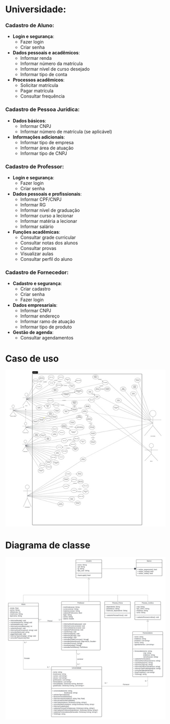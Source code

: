 # Universidade:

### Cadastro de Aluno:
- **Login e segurança**:
  - Fazer login
  - Criar senha
- **Dados pessoais e acadêmicos**:
  - Informar renda
  - Informar número da matrícula
  - Informar nível de curso desejado
  - Informar tipo de conta
- **Processos acadêmicos**:
  - Solicitar matrícula
  - Pagar matrícula
  - Consultar frequência

### Cadastro de Pessoa Jurídica:
- **Dados básicos**:
  - Informar CNPJ
  - Informar número de matrícula (se aplicável)
- **Informações adicionais**:
  - Informar tipo de empresa
  - Informar área de atuação
  - Informar tipo de CNPJ

### Cadastro de Professor:
- **Login e segurança**:
  - Fazer login
  - Criar senha
- **Dados pessoais e profissionais**:
  - Informar CPF/CNPJ
  - Informar RG
  - Informar nível de graduação
  - Informar curso a lecionar
  - Informar matéria a lecionar
  - Informar salário
- **Funções acadêmicas**:
  - Consultar grade curricular
  - Consultar notas dos alunos
  - Consultar provas
  - Visualizar aulas
  - Consultar perfil do aluno

### Cadastro de Fornecedor:
- **Cadastro e segurança**:
  - Criar cadastro
  - Criar senha
  - Fazer login
- **Dados empresariais**:
  - Informar CNPJ
  - Informar endereço
  - Informar ramo de atuação
  - Informar tipo de produto
- **Gestão de agenda**:
  - Consultar agendamentos

# Caso de uso

![os_casos_de_uso](documentacao/uml/os_casos_de_uso.jpg)

# Diagrama de classe

![diagrama_de_classe](documentacao/uml/diagrama_de_classe.jpg)